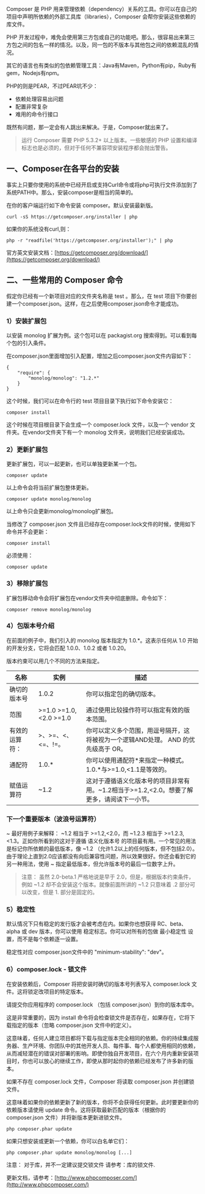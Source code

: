 
Composer 是 PHP 用来管理依赖（dependency）关系的工具。你可以在自己的项目中声明所依赖的外部工具库（libraries），Composer 会帮你安装这些依赖的库文件。

PHP 开发过程中，难免会使用第三方包或自己的功能吧。那么，很容易出来第三方包之间的包名一样的情况。以及，同一包的不版本与其他包之间的依赖混乱的情况。

其它的语言也有类似的包依赖管理工具：Java有Maven，Python有pip，Ruby有gem，Nodejs有npm。

PHP的则是PEAR，不过PEAR坑不少：

+ 依赖处理容易出问题
+ 配置非常复杂
+ 难用的命令行接口

既然有问题，那一定会有人跳出来解决。于是，Composer就出来了。

> 运行 Composer 需要 PHP 5.3.2+ 以上版本。一些敏感的 PHP 设置和编译标志也是必须的，但对于任何不兼容项安装程序都会抛出警告。

## 一、Composer在各平台的安装

事实上只要你使用的系统中已经开启或支持Curl命令或将php可执行文件添加到了系统PATH中。那么，安装composer是相当的简单的。


在你的客户端运行如下命令安装 composer。默认安装最新版。

```shell
curl -sS https://getcomposer.org/installer | php
```

如果你的系统没有curl,则：
```shell
php -r "readfile('https://getcomposer.org/installer');" | php
```

官方英文安装文档：[https://getcomposer.org/download/](https://getcomposer.org/download/)

## 二、一些常用的 Composer 命令

假定你已经有一个新项目对应的文件夹名称是 test 。那么，在 test 项目下你要创建一个composer.json。这样，在之后使用composer.json命令才能成功。

### 1）安装扩展包

以安装 monolog 扩展为例。这个包可以在 packagist.org 搜索得到。可以看到每个包的引入条件。

在composer.json里面增加引入配置，增加之后composer.json文件内容如下：
```
{
    "require": {
        "monolog/monolog": "1.2.*"
    }
}
```

这个时候，我们可以在命令行的 test 项目目录下执行如下命令安装它：
```shell
composer install
```

这个时候在项目根目录下会生成一个 composer.lock 文件，以及一个 vendor 文件夹。在vendor文件夹下有一个 monolog 文件夹，说明我们已经安装成功。


### 2）更新扩展包

更新扩展包，可以一起更新，也可以单独更新某一个包。

```shell
composer update
```

以上命令会将当前扩展包整体更新。

```shell
composer update monolog/monolog
```

以上命令只会更新monolog/monolog扩展包。

当修改了 composer.json 文件且已经存在composer.lock文件的时候，使用如下命令并不会更新：
```shell
composer install
```
必须使用：
```shell
composer update
```

### 3）移除扩展包

扩展包移动命令会将扩展包在vendor文件夹中彻底删除。命令如下：
```shell
composer remove monolog/monolog
```

### 4）包版本号介绍

在前面的例子中，我们引入的 monolog 版本指定为 1.0.*。这表示任何从 1.0 开始的开发分支，它将会匹配 1.0.0、1.0.2 或者 1.0.20。

版本约束可以用几个不同的方法来指定。

| 名称 |	实例	| 描述 |
| --- | --- | --- |
| 确切的版本号|	1.0.2 | 	你可以指定包的确切版本。|
| 范围 |	>=1.0 >=1.0,<2.0 >=1.0 | 通过使用比较操作符可以指定有效的版本范围。  |
| 有效的运算符：| >、>=、<、<=、!=。 | 你可以定义多个范围，用逗号隔开，这将被视为一个逻辑AND处理。 AND 的优先级高于 OR。|
| 通配符 |	1.0.* | 	你可以使用通配符*来指定一种模式。1.0.*与>=1.0,<1.1是等效的。|
| 赋值运算符 | ~1.2 |	这对于遵循语义化版本号的项目非常有用。~1.2相当于>=1.2,<2.0。想要了解更多，请阅读下一小节。|

### 下一个重要版本（波浪号运算符）

~ 最好用例子来解释： ~1.2 相当于 >=1.2,<2.0，而 ~1.2.3 相当于 >=1.2.3,<1.3。正如你所看到的这对于遵循 语义化版本号 的项目最有用。一个常见的用法是标记你所依赖的最低版本，像 ~1.2 （允许1.2以上的任何版本，但不包括2.0）。由于理论上直到2.0应该都没有向后兼容性问题，所以效果很好。你还会看到它的另一种用法，使用 ~ 指定最低版本，但允许版本号的最后一位数字上升。

> 注意： 虽然 2.0-beta.1 严格地说是早于 2.0，但是，根据版本约束条件， 例如 ~1.2 却不会安装这个版本。就像前面所讲的 ~1.2 只意味着 .2 部分可以改变，但是 1. 部分是固定的。

### 5）稳定性

默认情况下只有稳定的发行版才会被考虑在内。如果你也想获得 RC、beta、alpha 或 dev 版本，你可以使用 稳定标志。你可以对所有的包做 最小稳定性 设置，而不是每个依赖逐一设置。

稳定性对应 composer.json文件中的 "minimum-stability": "dev"。

### 6）composer.lock - 锁文件

在安装依赖后，Composer 将把安装时确切的版本号列表写入 composer.lock 文件。这将锁定改项目的特定版本。

请提交你应用程序的 composer.lock （包括 composer.json）到你的版本库中。

这是非常重要的，因为 install 命令将会检查锁文件是否存在，如果存在，它将下载指定的版本（忽略 composer.json 文件中的定义）。

这意味着，任何人建立项目都将下载与指定版本完全相同的依赖。你的持续集成服务器、生产环境、你团队中的其他开发人员、每件事、每个人都使用相同的依赖，从而减轻潜在的错误对部署的影响。即使你独自开发项目，在六个月内重新安装项目时，你也可以放心的继续工作，即使从那时起你的依赖已经发布了许多新的版本。

如果不存在 composer.lock 文件，Composer 将读取 composer.json 并创建锁文件。

这意味着如果你的依赖更新了新的版本，你将不会获得任何更新。此时要更新你的依赖版本请使用 update 命令。这将获取最新匹配的版本（根据你的 composer.json 文件）并将新版本更新进锁文件。

```shell
php composer.phar update
```
如果只想安装或更新一个依赖，你可以白名单它们：

```shell
php composer.phar update monolog/monolog [...]
```
注意： 对于库，并不一定建议提交锁文件 请参考：库的锁文件.

更新文档，请参考：[http://www.phpcomposer.com/](http://www.phpcomposer.com/)